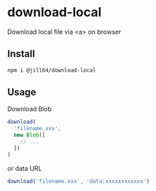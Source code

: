 # download-local

Download local file via \<a> on browser

## Install

```sh
npm i @jill64/download-local
```

## Usage

Download Blob

```js
download(
  'filename.xxx',
  new Blob([
    // ...
  ])
)
```

or data URL

```js
download('filename.xxx', 'data:xxxxxxxxxxxx')
```
